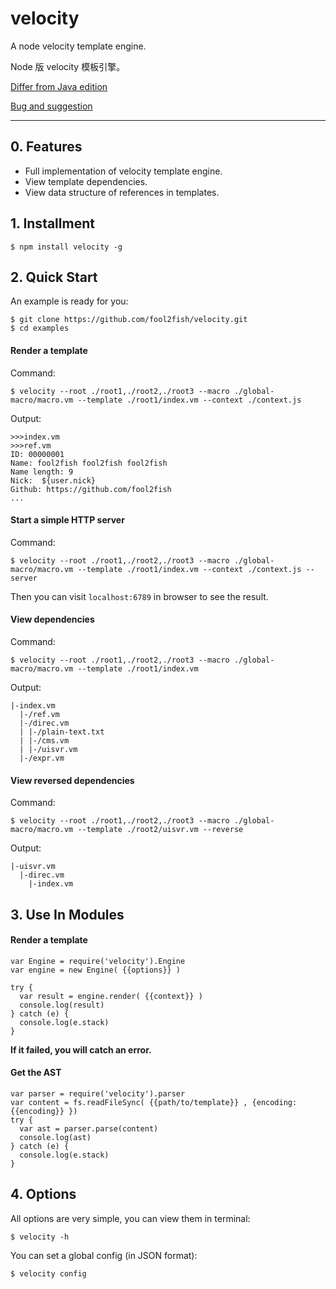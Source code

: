 # velocity

A node velocity template engine.

Node 版 velocity 模板引擎。

[Differ from Java edition](https://github.com/fool2fish/velocity/blob/master/docs/differ-from-java-edition.md)

[Bug and suggestion](https://github.com/fool2fish/velocity/issues/new)

---

## 0. Features

- Full implementation of velocity template engine.
- View template dependencies.
- View data structure of references in templates.

## 1. Installment

```
$ npm install velocity -g
```

## 2. Quick Start

An example is ready for you:

```
$ git clone https://github.com/fool2fish/velocity.git
$ cd examples
```

#### Render a template

Command:

```
$ velocity --root ./root1,./root2,./root3 --macro ./global-macro/macro.vm --template ./root1/index.vm --context ./context.js
```

Output:

```
>>>index.vm
>>>ref.vm
ID: 00000001
Name: fool2fish fool2fish fool2fish
Name length: 9
Nick:  ${user.nick}
Github: https://github.com/fool2fish
...
```

#### Start a simple HTTP server

Command:

```
$ velocity --root ./root1,./root2,./root3 --macro ./global-macro/macro.vm --template ./root1/index.vm --context ./context.js --server
```

Then you can visit `localhost:6789` in browser to see the result.

#### View dependencies

Command:

```
$ velocity --root ./root1,./root2,./root3 --macro ./global-macro/macro.vm --template ./root1/index.vm
```
Output:

```
|-index.vm
  |-/ref.vm
  |-/direc.vm
  | |-/plain-text.txt
  | |-/cms.vm
  | |-/uisvr.vm
  |-/expr.vm
```

#### View reversed dependencies

Command:

```
$ velocity --root ./root1,./root2,./root3 --macro ./global-macro/macro.vm --template ./root2/uisvr.vm --reverse
```
Output:

```
|-uisvr.vm
  |-direc.vm
    |-index.vm
```

## 3. Use In Modules

#### Render a template

```
var Engine = require('velocity').Engine
var engine = new Engine( {{options}} )

try {
  var result = engine.render( {{context}} )
  console.log(result)
} catch (e) {
  console.log(e.stack)
}

```

**If it failed, you will catch an error.**

#### Get the AST

```
var parser = require('velocity').parser
var content = fs.readFileSync( {{path/to/template}} , {encoding: {{encoding}} })
try {
  var ast = parser.parse(content)
  console.log(ast)
} catch (e) {
  console.log(e.stack)
}
```

## 4. Options

All options are very simple, you can view them in terminal:

```
$ velocity -h
```

You can set a global config (in JSON format):

```
$ velocity config
```
